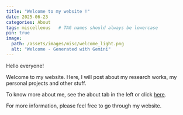 ```yaml
---
title: "Welcome to my website !"
date: 2025-06-23
categories: About
tags: miscelleous   # TAG names should always be lowercase
pin: true
image:
  path: /assets/images/misc/welcome_light.png
  alt: "Welcome - Generated with Gemini"
---
```


Hello everyone!

Welcome to my website. Here, I will post about my research works, my personal projects and other stuff.

To know more about me, see the about tab in the left or click [here](/about/). 

For more information, please feel free to go through my website.  



